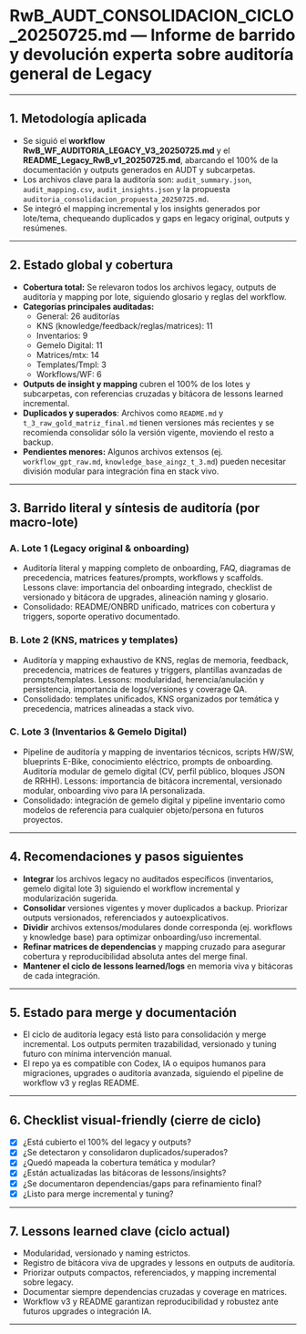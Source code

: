 # RwB_AUDT_CONSOLIDACION_CICLO_20250725.md — Informe de barrido y devolución experta sobre auditoría general de Legacy

---

## 1. Metodología aplicada
- Se siguió el **workflow RwB_WF_AUDITORIA_LEGACY_V3_20250725.md** y el **README_Legacy_RwB_v1_20250725.md**, abarcando el 100% de la documentación y outputs generados en AUDT y subcarpetas.
- Los archivos clave para la auditoría son: `audit_summary.json`, `audit_mapping.csv`, `audit_insights.json` y la propuesta `auditoria_consolidacion_propuesta_20250725.md`.
- Se integró el mapping incremental y los insights generados por lote/tema, chequeando duplicados y gaps en legacy original, outputs y resúmenes.

---

## 2. Estado global y cobertura
- **Cobertura total:** Se relevaron todos los archivos legacy, outputs de auditoría y mapping por lote, siguiendo glosario y reglas del workflow.
- **Categorías principales auditadas:**
    - General: 26 auditorías
    - KNS (knowledge/feedback/reglas/matrices): 11
    - Inventarios: 9
    - Gemelo Digital: 11
    - Matrices/mtx: 14
    - Templates/Tmpl: 3
    - Workflows/WF: 6
- **Outputs de insight y mapping** cubren el 100% de los lotes y subcarpetas, con referencias cruzadas y bitácora de lessons learned incremental.
- **Duplicados y superados**: Archivos como `README.md` y `t_3_raw_gold_matriz_final.md` tienen versiones más recientes y se recomienda consolidar sólo la versión vigente, moviendo el resto a backup.
- **Pendientes menores:** Algunos archivos extensos (ej. `workflow_gpt_raw.md`, `knowledge_base_aingz_t_3.md`) pueden necesitar división modular para integración fina en stack vivo.

---

## 3. Barrido literal y síntesis de auditoría (por macro-lote)

### A. Lote 1 (Legacy original & onboarding)
- Auditoría literal y mapping completo de onboarding, FAQ, diagramas de precedencia, matrices features/prompts, workflows y scaffolds. Lessons clave: importancia del onboarding integrado, checklist de versionado y bitácora de upgrades, alineación naming y glosario.
- Consolidado: README/ONBRD unificado, matrices con cobertura y triggers, soporte operativo documentado.

### B. Lote 2 (KNS, matrices y templates)
- Auditoría y mapping exhaustivo de KNS, reglas de memoria, feedback, precedencia, matrices de features y triggers, plantillas avanzadas de prompts/templates. Lessons: modularidad, herencia/anulación y persistencia, importancia de logs/versiones y coverage QA.
- Consolidado: templates unificados, KNS organizados por temática y precedencia, matrices alineadas a stack vivo.

### C. Lote 3 (Inventarios & Gemelo Digital)
- Pipeline de auditoría y mapping de inventarios técnicos, scripts HW/SW, blueprints E-Bike, conocimiento eléctrico, prompts de onboarding. Auditoría modular de gemelo digital (CV, perfil público, bloques JSON de RRHH). Lessons: importancia de bitácora incremental, versionado modular, onboarding vivo para IA personalizada.
- Consolidado: integración de gemelo digital y pipeline inventario como modelos de referencia para cualquier objeto/persona en futuros proyectos.

---

## 4. Recomendaciones y pasos siguientes
- **Integrar** los archivos legacy no auditados específicos (inventarios, gemelo digital lote 3) siguiendo el workflow incremental y modularización sugerida.
- **Consolidar** versiones vigentes y mover duplicados a backup. Priorizar outputs versionados, referenciados y autoexplicativos.
- **Dividir** archivos extensos/modulares donde corresponda (ej. workflows y knowledge base) para optimizar onboarding/uso incremental.
- **Refinar matrices de dependencias** y mapping cruzado para asegurar cobertura y reproducibilidad absoluta antes del merge final.
- **Mantener el ciclo de lessons learned/logs** en memoria viva y bitácoras de cada integración.

---

## 5. Estado para merge y documentación
- El ciclo de auditoría legacy está listo para consolidación y merge incremental. Los outputs permiten trazabilidad, versionado y tuning futuro con mínima intervención manual.
- El repo ya es compatible con Codex, IA o equipos humanos para migraciones, upgrades o auditoría avanzada, siguiendo el pipeline de workflow v3 y reglas README.

---

## 6. Checklist visual-friendly (cierre de ciclo)
- [x] ¿Está cubierto el 100% del legacy y outputs?
- [x] ¿Se detectaron y consolidaron duplicados/superados?
- [x] ¿Quedó mapeada la cobertura temática y modular?
- [x] ¿Están actualizadas las bitácoras de lessons/insights?
- [x] ¿Se documentaron dependencias/gaps para refinamiento final?
- [x] ¿Listo para merge incremental y tuning?

---

## 7. Lessons learned clave (ciclo actual)
- Modularidad, versionado y naming estrictos.
- Registro de bitácora viva de upgrades y lessons en outputs de auditoría.
- Priorizar outputs compactos, referenciados, y mapping incremental sobre legacy.
- Documentar siempre dependencias cruzadas y coverage en matrices.
- Workflow v3 y README garantizan reproducibilidad y robustez ante futuros upgrades o integración IA.

---

